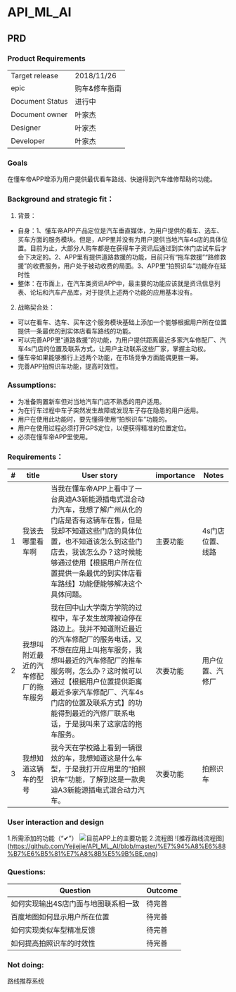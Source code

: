 # API_ML_AI
## PRD

### Product Requirements
| | |
|--------------|----|
|Target release|2018/11/26|
|epic|购车&修车指南|
|Document Status|进行中|
|Document owner|叶家杰|
|Designer|叶家杰|
|Developer|叶家杰|

### Goals
在懂车帝APP增添为用户提供最优看车路线、快速得到汽车维修帮助的功能。
### Background and strategic fit：
1. 背景：
- 自身：1、懂车帝APP产品定位是汽车垂直媒体，为用户提供的看车、选车、买车方面的服务模块。但是，APP里并没有为用户提供当地汽车4s店的具体位置。目前为止，大部分人购车都是在获得车子资讯后通过到实体门店试车后才会下决定的。2、APP里有提供道路救援的功能，目前只有“拖车救援”“路修救援”的收费服务，用户处于被动收费的局面。3、APP里“拍照识车”功能存在延时性
- 整体：在市面上，在汽车类资讯APP中，最主要的功能应该就是资讯信息列表、论坛和汽车产品库，对于提供上述两个功能的应用基本没有。
2. 战略契合处：
- 可以在看车、选车、买车这个服务模块基础上添加一个能够根据用户所在位置提供一条最优的到实体店看车路线的功能。
- 可以完善APP里“道路救援”的功能，为用户提供距离最近多家汽车修配厂、汽车4s门店的位置及联系方式，让用户主动联系这些厂家，掌握主动权。
- 懂车帝如果能够推行上述两个功能，在市场竞争方面能偶更胜一筹。
- 完善APP拍照识车功能，提高时效性。
### Assumptions: 
- 为准备购置新车但对当地汽车门店不熟悉的用户适用。
- 为在行车过程中车子突然发生故障或发现车子存在隐患的用户适用。
- 用户在使用此功能时，要先懂得使用“拍照识车”功能的。
- 用户在使用过程必须打开GPS定位，以便获得精准的位置定位。
- 必须在懂车帝APP里使用。
### Requirements：

|#|title|User story|importance|Notes |
|--------------|----|----|-----|-----|
|1|我该去哪里看车啊|当我在懂车帝APP上看中了一台奥迪A3新能源插电式混合动力汽车，我想了解广州从化的门店是否有这辆车在售，但是我却不知道这些门店的具体位置，也不知道该怎么到这些门店去，我该怎么办？这时候能够通过使用【根据用户所在位置提供一条最优的到实体店看车路线】功能便能够解决这个具体问题。|主要功能|4s门店位置、线路|
|2|我想叫附近最近的汽车修配厂的拖车服务|我在回中山大学南方学院的过程中，车子发生故障被迫停在路边上。我并不知道附近最近的汽车修配厂的服务电话，又不想在应用上叫拖车服务，我想叫最近的汽车修配厂的推车服务啊，怎么办？这时候可以通过【根据用户位置提供距离最近多家汽车修配厂、汽车4s门店的位置及联系方式】的功能得到最近的汽修厂联系电话，于是我叫来了这家店的拖车服务。|次要功能|用户位置、汽修厂|
|3|我想知道这辆车的型号|我今天在学校路上看到一辆很炫的车，我想知道这是什么车型，于是我打开应用里的“拍照识车”功能，了解到这是一款奥迪A3新能源插电式混合动力汽车。|次要功能|拍照识车|

### User interaction and design
1.所需添加的功能（“✔”）
![目前APP上的主要功能](https://github.com/Yejiejie/API_ML_AI/blob/master/%E7%9B%AE%E5%89%8DAPP%E4%B8%8A%E4%B8%BB%E8%A6%81%E5%8A%9F%E8%83%BD.png)
2.流程图
![推荐路线流程图]
(https://github.com/Yejiejie/API_ML_AI/blob/master/%E7%94%A8%E6%88%B7%E6%B5%81%E7%A8%8B%E5%9B%BE.png)
### Questions:
|Question|Outcome|
|--------|-------|
|如何实现输出4S店门面与地图联系相一致|待完善|
|百度地图如何显示用户所在位置|待完善|
|如何实现类似车型精准反馈|待完善|
|如何提高拍照识车的时效性|待完善|
### Not doing: 
路线推荐系统
